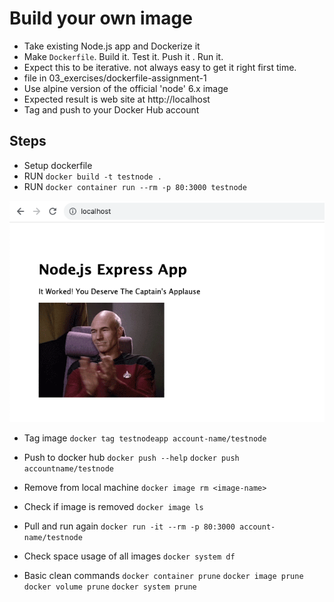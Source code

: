 # Build your own image

- Take existing Node.js app and Dockerize it
- Make ```Dockerfile```. Build it. Test it. Push it . Run it. 
- Expect this to be iterative. not always easy to get it right first time. 
- file in 03_exercises/dockerfile-assignment-1
- Use alpine version of the official 'node' 6.x image
- Expected result is web site at http://localhost
- Tag and push to your Docker Hub account



## Steps
- Setup dockerfile
- RUN ```docker build -t testnode .```
- RUN ```docker container run --rm -p 80:3000 testnode```

![Alt text](03_Exercises/assignment-1-image.png)

- Tag image
```docker tag testnodeapp account-name/testnode```

- Push to docker hub
```docker push --help```
```docker push accountname/testnode```

- Remove from local machine
```docker image rm <image-name>```

- Check if image is removed 
```docker image ls```

- Pull and run again
```docker run -it --rm -p 80:3000 account-name/testnode```


- Check space usage of all images 
```docker system df```

- Basic clean commands
```docker container prune```
```docker image prune```
```docker volume prune```
```docker system prune```

